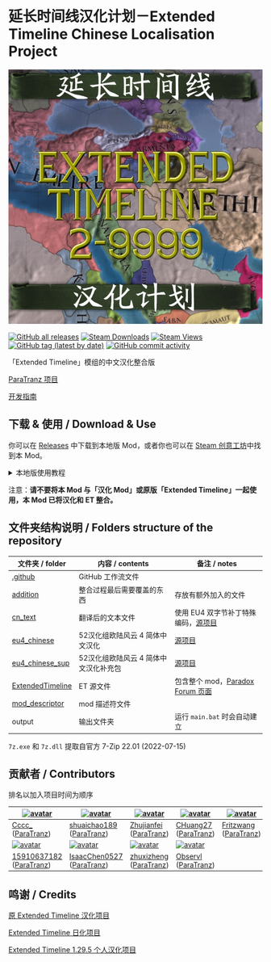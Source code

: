 # 延长时间线汉化计划－Extended Timeline Chinese Localisation Project

[![thumbnail](thumbnail.png)](https://paratranz.cn/projects/5342)

[![GitHub all releases](https://img.shields.io/github/downloads/Cccc-owo/Extended-Timeline-Chinese-Localisation-Project/total?label=GitHub%20downloads&style=flat-square)](https://github.com/Cccc-owo/Extended-Timeline-Chinese-Localisation-Project/releases)
[![Steam Downloads](https://img.shields.io/steam/downloads/2897275182?label=steam%20downloads&style=flat-square)](https://steamcommunity.com/sharedfiles/filedetails/?id=2897275182)
[![Steam Views](https://img.shields.io/steam/views/2897275182?label=Steam%20views&style=flat-square)](https://steamcommunity.com/sharedfiles/filedetails/?id=2897275182)
[![GitHub tag (latest by date)](https://img.shields.io/github/v/tag/Cccc-owo/Extended-Timeline-Chinese-Localisation-Project?label=version&style=flat-square)](https://github.com/Cccc-owo/Extended-Timeline-Chinese-Localisation-Project/tags)
[![GitHub commit activity](https://img.shields.io/github/commit-activity/m/Cccc-owo/Extended-Timeline-Chinese-Localisation-Project?style=flat-square)](https://github.com/Cccc-owo/Extended-Timeline-Chinese-Localisation-Project/graphs/commit-activity)

「Extended Timeline」模组的中文汉化整合版

[ParaTranz 项目](https://paratranz.cn/projects/5342/)

[开发指南](DEV.md)

## 下载 & 使用 / Download & Use

你可以在 [Releases](https://github.com/Cccc-owo/Extended-Timeline-Chinese-Localisation-Project/releases) 中下载到本地版 Mod，或者你也可以在 [Steam 创意工坊](https://steamcommunity.com/sharedfiles/filedetails/?id=2897275182)中找到本 Mod。

<details><summary>本地版使用教程</summary>

下载 [Releases](https://github.com/Cccc-owo/Extended-Timeline-Chinese-Localisation-Project/releases/latest) 中的 ```mod.zip```，原样解压 ```mod.zip``` 至 ```文档 > Paradox Interactive > Europa Universalis IV > mod``` 目录下。打开启动器 ```dowser.exe```（正版玩家直接启动游戏相当于打开启动器），在**边栏**的**播放集**一页中，点击右上角的**添加更多 MOD**，将本模组加入播放集。接着确保本模组启用的情况下，关闭其他不兼容的模组（如原版汉化模组、Extended Timeline及其他修改较大的模组），返回主页开始游戏即可。

</details>

注意：**请不要将本 Mod 与「汉化 Mod」或原版「Extended Timeline」一起使用，本 Mod 已将汉化和 ET 整合。**

## 文件夹结构说明 / Folders structure of the repository

|文件夹 / folder|内容 / contents|备注 / notes|
|--------------|---------------|-----------|
|[.github](.github)|GitHub 工作流文件||
|[addition](addition)|整合过程最后需要覆盖的东西|存放有额外加入的文件|
|[cn_text](cn_text)|翻译后的文本文件|使用 EU4 双字节补丁特殊编码，[源项目](https://paratranz.cn/projects/5342/)|
|[eu4_chinese](eu4_chinese)|52汉化组欧陆风云 4 简体中文汉化|[源项目](https://paratranz.cn/projects/2)|
|[eu4_chinese_sup](eu4_chinese_sup)|52汉化组欧陆风云 4 简体中文汉化补充包|[源项目](https://paratranz.cn/projects/2)|
|[ExtendedTimeline](ExtendedTimeline)|ET 源文件|包含整个 mod，[Paradox Forum 页面](https://forum.paradoxplaza.com/forum/threads/mod-extended-timeline.740866/)|
|[mod_descriptor](mod_descriptor)|mod 描述符文件||
|output|输出文件夹|运行 ```main.bat``` 时会自动建立|

```7z.exe``` 和 ```7z.dll``` 提取自官方 7-Zip 22.01 (2022-07-15)

## 贡献者 / Contributors

排名以加入项目时间为顺序

|[![avatar](https://avatars.githubusercontent.com/u/47687154?v=4)](https://github.com/Cccc-owo)|[![avatar](https://avatars.githubusercontent.com/u/38562980?v=4)](https://github.com/shuaichao189)|[![avatar](https://avatars.githubusercontent.com/u/98221113?v=4)](https://github.com/Zhujianfei1)|[![avatar](https://avatars.githubusercontent.com/u/54112189?v=4)](https://github.com/CHuang227)|[![avatar](https://avatars.githubusercontent.com/u/122777315?v=4)](https://github.com/Fritzwang)|
|---------------------------------------------------------------------|---------------------------------------------------------------------|---------------------------------------------------------------------|---------------------------------------------------------------------|---------------------------------------------------------------------|
|[Cccc_](https://github.com/Cccc-owo) ([ParaTranz](https://paratranz.cn/users/23550/profile))|[shuaichao189](https://github.com/shuaichao189) ([ParaTranz](https://paratranz.cn/users/7232/profile))|[Zhujianfei](https://github.com/Zhujianfei1) ([ParaTranz](https://paratranz.cn/users/26954/profile))|[CHuang27](https://github.com/CHuang227) ([ParaTranz](https://paratranz.cn/users/32894/profile))|[Fritzwang](https://github.com/Fritzwang) ([ParaTranz](https://paratranz.cn/users/37160/profile))
|[![avatar](https://avatars.githubusercontent.com/u/122958141?v=4)](https://github.com/15910637182)|[![avatar](https://avatars.githubusercontent.com/u/41335976?v=4)](https://github.com/IsaacChen0527)|[![avatar](https://avatars.githubusercontent.com/u/79087199?v=4)](https://github.com/zhuxizheng)|[![avatar](https://avatars.githubusercontent.com/u/63183098?v=4)](https://github.com/Observl)||
|[15910637182](https://github.com/15910637182) ([ParaTranz](https://paratranz.cn/users/37197/profile))|[IsaacChen0527](https://github.com/IsaacChen0527) ([ParaTranz](https://paratranz.cn/users/37202/profile))|[zhuxizheng](https://github.com/zhuxizheng) ([ParaTranz](https://paratranz.cn/users/20486/profile))|[Observl](https://github.com/Observl) ([ParaTranz](https://paratranz.cn/users/37218/profile))||

## 鸣谢 / Credits

[原 Extended Timeline 汉化项目](https://paratranz.cn/projects/32)

[Extended Timeline 日化项目](https://paratranz.cn/projects/148)

[Extended Timeline 1.29.5 个人汉化项目](https://paratranz.cn/projects/881)
